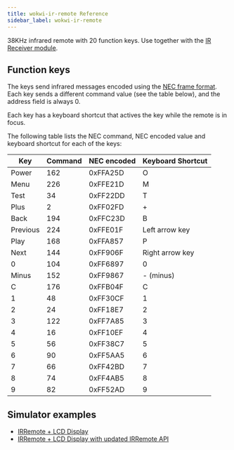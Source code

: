 ```yaml
---
title: wokwi-ir-remote Reference
sidebar_label: wokwi-ir-remote
---
```


38KHz infrared remote with 20 function keys. Use together with the [IR Receiver module](wokwi-ir-receiver).

<wokwi-ir-remote />

## Function keys

The keys send infrared messages encoded using the [NEC frame format](https://exploreembedded.com/wiki/NEC_IR_Remote_Control_Interface_with_8051#NEC_Protocol). Each key sends a different command value (see the table below), and the address field is always 0.

Each key has a keyboard shortcut that actives the key while the remote is in focus.

The following table lists the NEC command, NEC encoded value and keyboard shortcut
for each of the keys:

| Key      | Command | NEC encoded | Keyboard Shortcut |
| -------- | ------- | ----------- | ----------------- |
| Power    | 162     | 0xFFA25D    | O                 |
| Menu     | 226     | 0xFFE21D    | M                 |
| Test     | 34      | 0xFF22DD    | T                 |
| Plus     | 2       | 0xFF02FD    | +                 |
| Back     | 194     | 0xFFC23D    | B                 |
| Previous | 224     | 0xFFE01F    | Left arrow key    |
| Play     | 168     | 0xFFA857    | P                 |
| Next     | 144     | 0xFF906F    | Right arrow key   |
| 0        | 104     | 0xFF6897    | 0                 |
| Minus    | 152     | 0xFF9867    | - (minus)         |
| C        | 176     | 0xFFB04F    | C                 |
| 1        | 48      | 0xFF30CF    | 1                 |
| 2        | 24      | 0xFF18E7    | 2                 |
| 3        | 122     | 0xFF7A85    | 3                 |
| 4        | 16      | 0xFF10EF    | 4                 |
| 5        | 56      | 0xFF38C7    | 5                 |
| 6        | 90      | 0xFF5AA5    | 6                 |
| 7        | 66      | 0xFF42BD    | 7                 |
| 8        | 74      | 0xFF4AB5    | 8                 |
| 9        | 82      | 0xFF52AD    | 9                 |

## Simulator examples

- [IRRemote + LCD Display](https://wokwi.com/projects/298934082074575369)
- [IRRemote + LCD Display with updated IRRemote API](https://wokwi.com/projects/408236279940409345)
